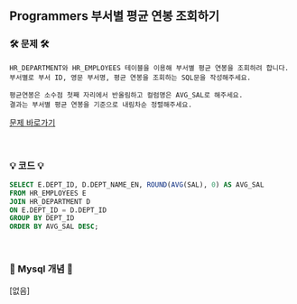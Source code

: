 ## Programmers 부서별 평균 연봉 조회하기
### 🛠️ 문제 🛠️
```
HR_DEPARTMENT와 HR_EMPLOYEES 테이블을 이용해 부서별 평균 연봉을 조회하려 합니다. 부서별로 부서 ID, 영문 부서명, 평균 연봉을 조회하는 SQL문을 작성해주세요.

평균연봉은 소수점 첫째 자리에서 반올림하고 컬럼명은 AVG_SAL로 해주세요.
결과는 부서별 평균 연봉을 기준으로 내림차순 정렬해주세요.
```
[문제 바로가기](https://school.programmers.co.kr/learn/courses/30/lessons/284529)

<br/>

### 💡 코드 💡
```sql
SELECT E.DEPT_ID, D.DEPT_NAME_EN, ROUND(AVG(SAL), 0) AS AVG_SAL
FROM HR_EMPLOYEES E
JOIN HR_DEPARTMENT D
ON E.DEPT_ID = D.DEPT_ID
GROUP BY DEPT_ID
ORDER BY AVG_SAL DESC;
```

<br/>

### 📙 Mysql 개념 📙
[없음]